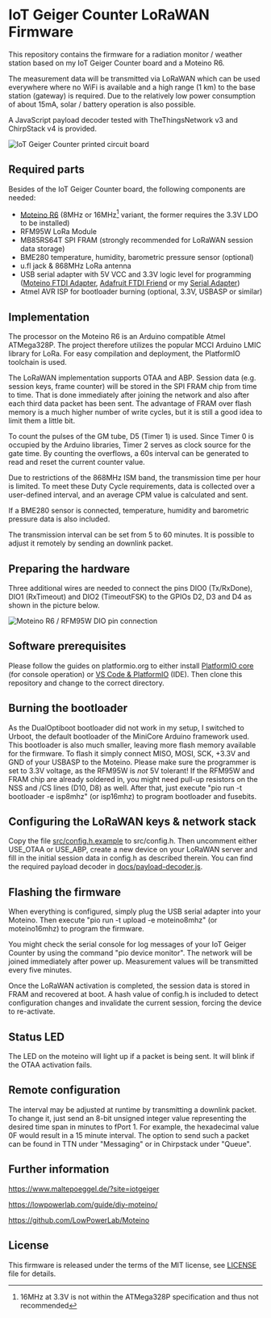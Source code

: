 # IoT Geiger Counter LoRaWAN Firmware

This repository contains the firmware for a radiation monitor / weather station based on my IoT Geiger Counter board and a Moteino R6.

The measurement data will be transmitted via LoRaWAN which can be used everywhere where no WiFi is available and a high range (1 km) to the base station (gateway) is required. Due to the relatively low power consumption of about 15mA, solar / battery operation is also possible.

A JavaScript payload decoder tested with TheThingsNetwork v3 and ChirpStack v4 is provided.

![IoT Geiger Counter printed circuit board](./docs/geiger_lora.jpg)

## Required parts

Besides of the IoT Geiger Counter board, the following components are needed:

- [Moteino R6](https://lowpowerlab.com/guide/moteino/) (8MHz or 16MHz[^1] variant, the former requires the 3.3V LDO to be installed)
- RFM95W LoRa Module
- MB85RS64T SPI FRAM (strongly recommended for LoRaWAN session data storage)
- BME280 temperature, humidity, barometric pressure sensor (optional)
- u.fl jack & 868MHz LoRa antenna
- USB serial adapter with 5V VCC and 3.3V logic level for programming ([Moteino FTDI Adapter](https://lowpowerlab.com/shop/product/90), [Adafruit FTDI Friend](https://www.adafruit.com/product/284) or my [Serial Adapter](https://github.com/MalteP/Serial-Adapter))
- Atmel AVR ISP for bootloader burning (optional, 3.3V, USBASP or similar)

[^1]: 16MHz at 3.3V is not within the ATMega328P specification and thus not recommended

## Implementation

The processor on the Moteino R6 is an Arduino compatible Atmel ATMega328P. The project therefore utilizes the popular MCCI Arduino LMIC library for LoRa. For easy compilation and deployment, the PlatformIO toolchain is used.

The LoRaWAN implementation supports OTAA and ABP. Session data (e.g. session keys, frame counter) will be stored in the SPI FRAM chip from time to time. That is done immediately after joining the network and also after each third data packet has been sent. The advantage of FRAM over flash memory is a much higher number of write cycles, but it is still a good idea to limit them a little bit.

To count the pulses of the GM tube, D5 (Timer 1) is used. Since Timer 0 is occupied by the Arduino libraries, Timer 2 serves as clock source for the gate time. By counting the overflows, a 60s interval can be generated to read and reset the current counter value.

Due to restrictions of the 868MHz ISM band, the transmission time per hour is limited. To meet these Duty Cycle requirements, data is collected over a user-defined interval, and an average CPM value is calculated and sent.

If a BME280 sensor is connected, temperature, humidity and barometric pressure data is also included.

The transmission interval can be set from 5 to 60 minutes. It is possible to adjust it remotely by sending an downlink packet.

## Preparing the hardware

Three additional wires are needed to connect the pins DIO0 (Tx/RxDone), DIO1 (RxTimeout) and DIO2 (TimeoutFSK) to the GPIOs D2, D3 and D4 as shown in the picture below.

![Moteino R6 / RFM95W DIO pin connection](./docs/moteino.jpg)

## Software prerequisites

Please follow the guides on platformio.org to either install [PlatformIO core](https://platformio.org/install/cli) (for console operation) or [VS Code & PlatformIO](https://platformio.org/install/ide) (IDE). Then clone this repository and change to the correct directory.

## Burning the bootloader

As the DualOptiboot bootloader did not work in my setup, I switched to Urboot, the default bootloader of the MiniCore Arduino framework used. This bootloader is also much smaller, leaving more flash memory available for the firmware. To flash it simply connect MISO, MOSI, SCK, +3.3V and GND of your USBASP to the Moteino. Please make sure the programmer is set to 3.3V voltage, as the RFM95W is *not* 5V tolerant! If the RFM95W and FRAM chip are already soldered in, you might need pull-up resistors on the NSS and /CS lines (D10, D8) as well. After that, just execute "pio run -t bootloader -e isp8mhz" (or isp16mhz) to program bootloader and fusebits.

## Configuring the LoRaWAN keys & network stack

Copy the file [src/config.h.example](src/config.h.example) to src/config.h. Then uncomment either USE_OTAA or USE_ABP, create a new device on your LoRaWAN server and fill in the initial session data in config.h as described therein. You can find the required payload decoder in [docs/payload-decoder.js](docs/payload-decoder.js).

## Flashing the firmware

When everything is configured, simply plug the USB serial adapter into your Moteino. Then execute "pio run -t upload -e moteino8mhz" (or moteino16mhz) to program the firmware.

You might check the serial console for log messages of your IoT Geiger Counter by using the command "pio device monitor". The network will be joined immediately after power up. Measurement values will be transmitted every five minutes.

Once the LoRaWAN activation is completed, the session data is stored in FRAM and recovered at boot. A hash value of config.h is included to detect configuration changes and invalidate the current session, forcing the device to re-activate.

## Status LED

The LED on the moteino will light up if a packet is being sent. It will blink if the OTAA activation fails.

## Remote configuration

The interval may be adjusted at runtime by transmitting a downlink packet. To change it, just send an 8-bit unsigned integer value representing the desired time span in minutes to fPort 1. For example, the hexadecimal value 0F would result in a 15 minute interval. The option to send such a packet can be found in TTN under "Messaging" or in Chirpstack under "Queue".

## Further information

https://www.maltepoeggel.de/?site=iotgeiger

https://lowpowerlab.com/guide/diy-moteino/

https://github.com/LowPowerLab/Moteino

## License

This firmware is released under the terms of the MIT license, see [LICENSE](LICENSE) file for details.